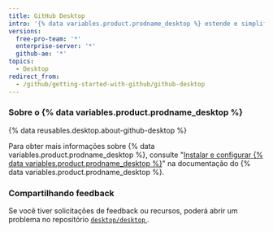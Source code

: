 ```yaml
---
title: GitHub Desktop
intro: '{% data variables.product.prodname_desktop %} estende e simplifica seu Git e o fluxo de trabalho {% data variables.product.prodname_dotcom %} usando uma interface visual.'
versions:
  free-pro-team: '*'
  enterprise-server: '*'
  github-ae: '*'
topics:
  - Desktop
redirect_from:
  - /github/getting-started-with-github/github-desktop
---
```

### Sobre o {% data variables.product.prodname_desktop %}

{% data reusables.desktop.about-github-desktop %}

Para obter mais informações sobre {% data variables.product.prodname_desktop %}, consulte "[Instalar e configurar {% data variables.product.prodname_desktop %}](/desktop/installing-and-configuring-github-desktop)" na documentação do {% data variables.product.prodname_desktop %}.

### Compartilhando feedback

Se você tiver solicitações de feedback ou recursos, poderá abrir um problema no repositório [`desktop/desktop` ](https://github.com/desktop/desktop).
